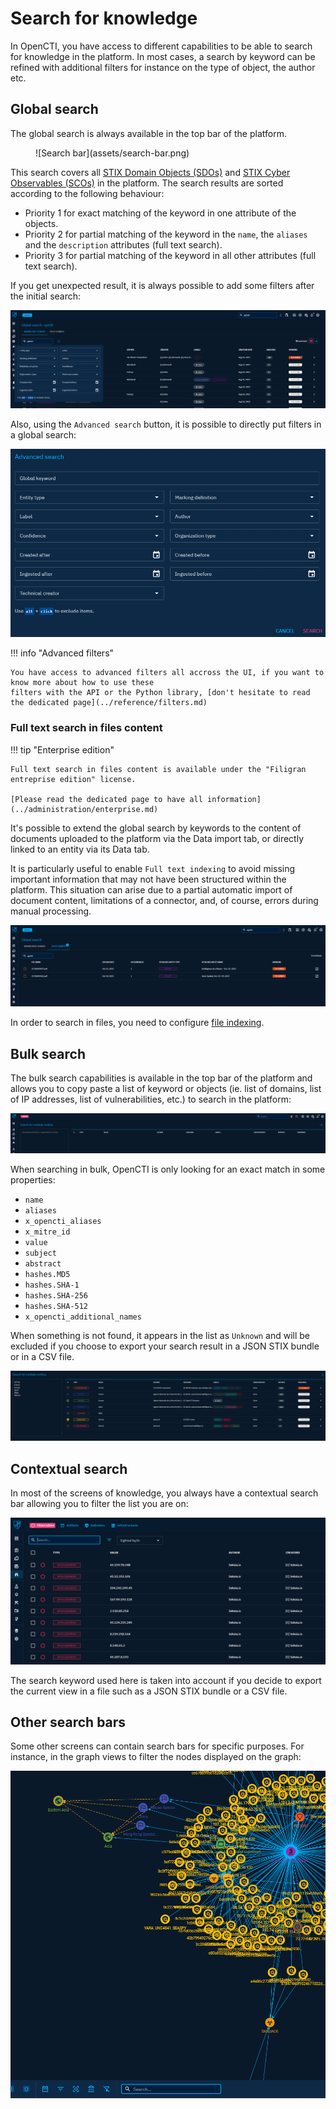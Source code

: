 # Search for knowledge

In OpenCTI, you have access to different capabilities to be able to search for knowledge in the platform. In most cases, a search by keyword can be refined with additional filters for instance on the type of object, the author etc.

## Global search

The global search is always available in the top bar of the platform.

<figure markdown>
  ![Search bar](assets/search-bar.png)
</figure>

This search covers all [STIX Domain Objects (SDOs)](data-model.md#stix-model-section) and [STIX Cyber Observables (SCOs)](data-model.md#stix-model-section) in the platform. The search results are sorted according to the following behaviour:

* Priority 1 for exact matching of the keyword in one attribute of the objects.
* Priority 2 for partial matching of the keyword in the `name`, the `aliases` and the `description` attributes (full text search).
* Priority 3 for partial matching of the keyword in all other attributes (full text search).

If you get unexpected result, it is always possible to add some filters after the initial search:

![Search filters](assets/search-filters.png)

Also, using the `Advanced search` button, it is possible to directly put filters in a global search:

![Advanced search](assets/advanced-search.png)

!!! info "Advanced filters"

    You have access to advanced filters all accross the UI, if you want to know more about how to use these 
    filters with the API or the Python library, [don't hesitate to read the dedicated page](../reference/filters.md)

### Full text search in files content

!!! tip "Enterprise edition"

    Full text search in files content is available under the "Filigran entreprise edition" license.

    [Please read the dedicated page to have all information](../administration/enterprise.md)

It's possible to extend the global search by keywords to the content of documents uploaded to the platform via the Data import tab, or directly linked to an entity via its Data tab.

It is particularly useful to enable ``Full text indexing`` to avoid missing important information that may not have been structured within the platform. This situation can arise due to a partial automatic import of document content, limitations of a connector, and, of course, errors during manual processing.

![Files search](assets/global-search-files.png)

In order to search in files, you need to configure [file indexing](../administration/file-indexing.md).

## Bulk search

The bulk search capabilities is available in the top bar of the platform and allows you to copy paste a list of keyword or objects (ie. list of domains, list of IP addresses, list of vulnerabilities, etc.) to search in the platform:

![Bulk search](assets/bulk-search.png)

When searching in bulk, OpenCTI is only looking for an exact match in some properties:

* `name`
* `aliases`
* `x_opencti_aliases`
* `x_mitre_id`
* `value`
* `subject`
* `abstract`
* `hashes.MD5`
* `hashes.SHA-1`
* `hashes.SHA-256`
* `hashes.SHA-512`
* `x_opencti_additional_names`

When something is not found, it appears in the list as `Unknown` and will be excluded if you choose to export your search result in a JSON STIX bundle or in a CSV file.

![Bulk search results](assets/bulk-result.png)

## Contextual search

In most of the screens of knowledge, you always have a contextual search bar allowing you to filter the list you are on:

![Contextual search](assets/contextual-search.png)

The search keyword used here is taken into account if you decide to export the current view in a file such as a JSON STIX bundle or a CSV file.

## Other search bars

Some other screens can contain search bars for specific purposes. For instance, in the graph views to filter the nodes displayed on the graph:

![Search in graph](assets/search-graph.png)


